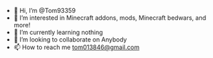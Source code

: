 - 👋 Hi, I’m @Tom93359
- 👀 I’m interested in Minecraft addons, mods, Minecraft bedwars, and more!
- 🌱 I’m currently learning nothing
- 💞️ I’m looking to collaborate on Anybody
- 📫 How to reach me tom013846@gmail.com

<!---
Tom93359/Tom93359 is a ✨ special ✨ repository because its `README.md` (this file) appears on your GitHub profile.
You can click the Preview link to take a look at your changes.
--->
